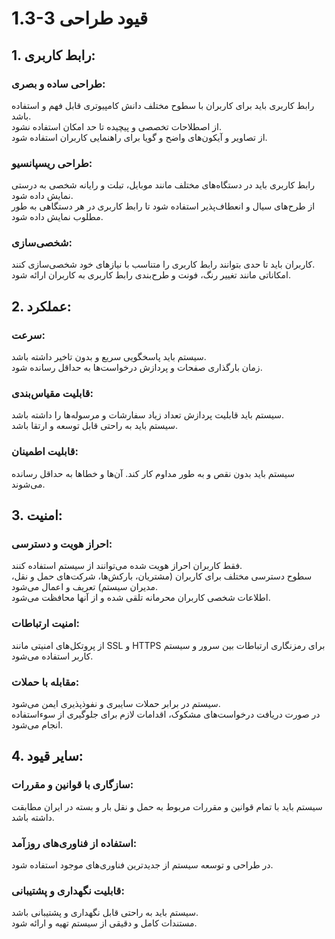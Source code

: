 # 1.3-3 قیود طراحی
## 1. رابط کاربری:

### طراحی ساده و بصری:
رابط کاربری باید برای کاربران با سطوح مختلف دانش کامپیوتری قابل فهم و استفاده باشد.<br>
از اصطلاحات تخصصی و پیچیده تا حد امکان استفاده نشود.<br>
از تصاویر و آیکون‌های واضح و گویا برای راهنمایی کاربران استفاده شود.<br>
### طراحی ریسپانسیو:
رابط کاربری باید در دستگاه‌های مختلف مانند موبایل، تبلت و رایانه شخصی به درستی نمایش داده شود.<br>
از طرح‌های سیال و انعطاف‌پذیر استفاده شود تا رابط کاربری در هر دستگاهی به طور مطلوب نمایش داده شود.<br>
### شخصی‌سازی:
کاربران باید تا حدی بتوانند رابط کاربری را متناسب با نیازهای خود شخصی‌سازی کنند.<br>
امکاناتی مانند تغییر رنگ، فونت و طرح‌بندی رابط کاربری به کاربران ارائه شود.<br>
## 2. عملکرد:

### سرعت:
سیستم باید پاسخگویی سریع و بدون تاخیر داشته باشد.<br>
زمان بارگذاری صفحات و پردازش درخواست‌ها به حداقل رسانده شود.<br>
### قابلیت مقیاس‌بندی:
سیستم باید قابلیت پردازش تعداد زیاد سفارشات و مرسوله‌ها را داشته باشد.<br>
سیستم باید به راحتی قابل توسعه و ارتقا باشد.<br>
### قابلیت اطمینان:
سیستم باید بدون نقص و به طور مداوم کار کند. آن‌ها و خطاها به حداقل رسانده می‌شوند.<br>
## 3. امنیت:

### احراز هویت و دسترسی:
فقط کاربران احراز هویت شده می‌توانند از سیستم استفاده کنند.<br>
سطوح دسترسی مختلف برای کاربران (مشتریان، بارکش‌ها، شرکت‌های حمل و نقل، مدیران سیستم) تعریف و اعمال می‌شود.<br>
اطلاعات شخصی کاربران محرمانه تلقی شده و از آنها محافظت می‌شود.<br>
### امنیت ارتباطات:
از پروتکل‌های امنیتی مانند SSL و HTTPS برای رمزنگاری ارتباطات بین سرور و سیستم کاربر استفاده می‌شود.<br>
### مقابله با حملات:
سیستم در برابر حملات سایبری و نفوذپذیری ایمن می‌شود.<br>
در صورت دریافت درخواست‌های مشکوک، اقدامات لازم برای جلوگیری از سوءاستفاده انجام می‌شود.<br>
## 4. سایر قیود:

### سازگاری با قوانین و مقررات:
سیستم باید با تمام قوانین و مقررات مربوط به حمل و نقل بار و بسته در ایران مطابقت داشته باشد.<br>
### استفاده از فناوری‌های روزآمد:
در طراحی و توسعه سیستم از جدیدترین فناوری‌های موجود استفاده شود.<br>
### قابلیت نگهداری و پشتیبانی:
سیستم باید به راحتی قابل نگهداری و پشتیبانی باشد.<br>
مستندات کامل و دقیقی از سیستم تهیه و ارائه شود.<br>